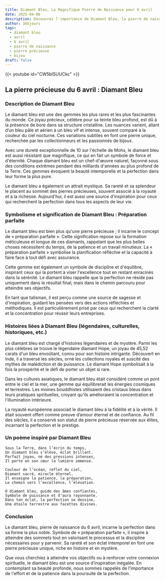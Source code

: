 ```yaml
---
title: Diamant Bleu, La Magnifique Pierre de Naissance pour 6 avril
date: 2025-04-06
description: Découvrez l'importance de Diamant Bleu, la pierre de naissance du 6 avril qui symbolise Préparation parfaite. Laissez sa beauté et sa signification illuminer votre journée.
author: 365jours
tags:
  - diamant bleu
  - avril
  - 6 avril
  - pierre de naissance
  - pierre précieuse
  - bijou
draft: false
---
```


{{< youtube id="CW5bISUUCkc" >}}

## La pierre précieuse du 6 avril : Diamant Bleu

### Description de Diamant Bleu

Le diamant bleu est une des gemmes les plus rares et les plus fascinantes du monde. Ce joyau précieux, célèbre pour sa teinte bleu profond, est dû à la présence de bore dans sa structure cristalline. Les nuances varient, allant d’un bleu pâle et aérien à un bleu vif et intense, souvent comparé à la couleur du ciel nocturne. Ces variations subtiles en font une pierre unique, recherchée par les collectionneurs et les passionnés de bijoux.

Avec une dureté exceptionnelle de 10 sur l'échelle de Mohs, le diamant bleu est aussi résistant que magnifique, ce qui en fait un symbole de force et d'éternité. Chaque diamant bleu est un chef-d'œuvre naturel, façonné sous des conditions extrêmes pendant des milliards d'années au plus profond de la Terre. Ces gemmes évoquent la beauté intemporelle et la perfection dans leur forme la plus pure.

Le diamant bleu a également un attrait mystique. Sa rareté et sa splendeur le placent au sommet des pierres précieuses, souvent associé à la royauté et à la richesse. Aujourd'hui, il est aussi une source d'inspiration pour ceux qui recherchent la perfection dans tous les aspects de leur vie.

### Symbolisme et signification de Diamant Bleu : Préparation parfaite

Le diamant bleu est bien plus qu'une pierre précieuse ; il incarne le concept de « préparation parfaite ». Cette signification repose sur la formation méticuleuse et longue de ces diamants, rappelant que les plus belles choses nécessitent du temps, de la patience et un travail minutieux. La « préparation parfaite » symbolise la planification réfléchie et la capacité à faire face à tout défi avec assurance.

Cette gemme est également un symbole de discipline et d'équilibre, inspirant ceux qui la portent à viser l'excellence tout en restant enracinés dans la sérénité. Le diamant bleu rappelle que la perfection ne réside pas uniquement dans le résultat final, mais dans le chemin parcouru pour atteindre ses objectifs.

En tant que talisman, il est perçu comme une source de sagesse et d'inspiration, guidant les pensées vers des actions réfléchies et méthodiques. Il est particulièrement prisé par ceux qui recherchent la clarté et la concentration pour réussir leurs entreprises.

### Histoires liées à Diamant Bleu (légendaires, culturelles, historiques, etc.)

Le diamant bleu est chargé d’histoires légendaires et de mystère. Parmi les plus célèbres se trouve le légendaire diamant Hope, un joyau de 45,52 carats d'un bleu envoûtant, connu pour son histoire intrigante. Découvert en Inde, il a traversé les siècles, orné les collections royales et suscité des mythes de malédiction et de puissance. Le diamant Hope symbolisait à la fois la prospérité et le défi de porter un objet si rare.

Dans les cultures asiatiques, le diamant bleu était considéré comme un pont entre le ciel et la mer, une gemme qui équilibrerait les énergies cosmiques et terrestres. Les moines bouddhistes utilisaient des cristaux bleus dans leurs pratiques spirituelles, croyant qu'ils amélioraient la concentration et l'illumination intérieure.

La royauté européenne associait le diamant bleu à la fidélité et à la vérité. Il était souvent offert comme preuve d’amour éternel et de confiance. Au fil des siècles, il a conservé son statut de pierre précieuse réservée aux élites, incarnant la perfection et le prestige.

### Un poème inspiré par Diamant Bleu

```
Sous la Terre, dans l’écrin du temps,  
Un diamant bleu s’élève, éclat brillant.  
Parfait joyau, né des pressions intenses,  
Il porte en son cœur la lumière immense.  

Couleur de l’océan, reflet du ciel,  
Diamant sacré, miracle éternel.  
Il enseigne la patience, la préparation,  
Le chemin vers l’excellence, l’élévation.  

O diamant bleu, guide des âmes confiantes,  
Symbole de puissance et d’aura rayonnante.  
Dans ton éclat, la perfection se dessine,  
Une étoile terrestre aux facettes divines.
```

### Conclusion

Le diamant bleu, pierre de naissance du 6 avril, incarne la perfection dans sa forme la plus noble. Symbole de « préparation parfaite », il inspire à atteindre des sommets tout en valorisant le processus et la discipline nécessaires pour y parvenir. Sa rareté et son éclat intemporel en font une pierre précieuse unique, riche en histoire et en mystère.

Que vous cherchiez à atteindre vos objectifs ou à renforcer votre connexion spirituelle, le diamant bleu est une source d’inspiration inégalée. En contemplant sa beauté profonde, nous sommes rappelés de l'importance de l'effort et de la patience dans la poursuite de la perfection.